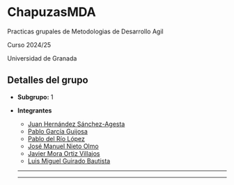 # ChapuzasMDA

Practicas grupales de Metodologias de Desarrollo Agil

Curso 2024/25

Universidad de Granada

## Detalles del grupo

- **Subgrupo:** 1

- **Integrantes**
  - [Juan Hernández Sánchez-Agesta](https://github.com/juanhdezz)
  - [Pablo García Guijosa](https://github.com/pablogarciagui)
  - [Pablo del Río López](https://github.com/pdrl02)
  - [José Manuel Nieto Olmo](https://github.com/josemanuelnietoolmo)
  - [Javier Mora Ortiz Villajos](https://github.com/javier-23)
  - [Luis Miguel Guirado Bautista](https://github.com/lu1smgb)

  ----



  -----------------------------------